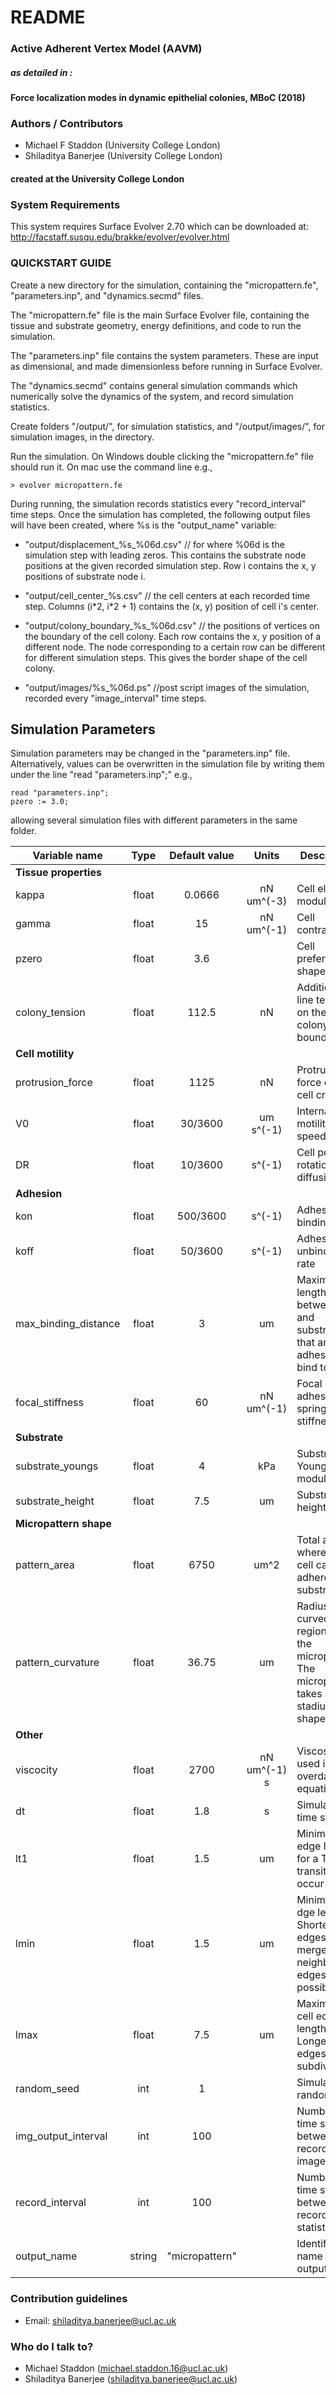 # README #

### Active Adherent Vertex Model (AAVM) ###

##### as detailed in : #####
#### Force localization modes in dynamic epithelial colonies, MBoC (2018) ####

### Authors / Contributors ###

* Michael F Staddon (University College London)
* Shiladitya Banerjee (University College London)

#### created at the University College London ####

### System Requirements ###

This system requires Surface Evolver 2.70 which can be downloaded at: http://facstaff.susqu.edu/brakke/evolver/evolver.html

### QUICKSTART GUIDE ###

Create a new directory for the simulation, containing the "micropattern.fe", "parameters.inp", and "dynamics.secmd" files. 

The "micropattern.fe" file is the main Surface Evolver file, containing the tissue and substrate geometry, energy definitions, and code to run the simulation.

The "parameters.inp" file contains the system parameters. These are input as dimensional, and made dimensionless before running in Surface Evolver.

The "dynamics.secmd" contains general simulation commands which numerically solve the dynamics of the system, and record simulation statistics.

Create folders "/output/", for simulation statistics, and "/output/images/", for simulation images, in the directory.

Run the simulation. On Windows double clicking the "micropattern.fe" file should run it. On mac use the command line e.g.,
```
> evolver micropattern.fe
```

During running, the simulation records statistics every "record_interval" time steps. Once the simulation has completed, the following output files will have been created, where %s is the "output_name" variable:

* "output/displacement_%s_%06d.csv" // for where %06d is the simulation step with leading zeros. This contains the substrate node positions at the given recorded simulation step. Row i contains the x, y positions of substrate node i.

* "output/cell_center_%s.csv" // the cell centers at each recorded time step. Columns (i\*2, i\*2 + 1) contains the (x, y) position of cell i's center.

* "output/colony_boundary_%s_%06d.csv" // the positions of vertices on the boundary of the cell colony. Each row contains the x, y position of a different node. The node corresponding to a certain row can be different for different simulation steps. This gives the border shape of the cell colony.

* "output/images/%s_%06d.ps" //post script images of the simulation, recorded every "image_interval" time steps.


## Simulation Parameters ##

Simulation parameters may be changed in the "parameters.inp" file. Alternatively, values can be overwritten in the simulation file by writing them under the line "read "parameters.inp";" e.g.,
```
read "parameters.inp";
pzero := 3.0;
```
allowing several simulation files with different parameters in the same folder.

|Variable name              |Type   |Default value  |Units  |Description                        |
|-------------              |:----: |:-------------:|:-----:|-----------------------------------|
|**Tissue properties**|||||
|kappa|float|0.0666|nN um^(-3)|Cell elastic modulus|
|gamma|float|15|nN um^(-1)|Cell contractility|
|pzero|float|3.6||Cell preferred shape index|
|colony_tension|float|112.5|nN|Additional line tension on the colony boundary|
|**Cell motility**|||||
|protrusion_force|float|1125|nN|Protrusive force during cell crawling|
|V0|float|30/3600|um s^(-1)|Internal motility speed|
|DR|float|10/3600|s^(-1)|Cell polarity rotational diffusion|
|**Adhesion**|||||
|kon|float|500/3600|s^(-1)|Adhesion binding rate|
|koff|float|50/3600|s^(-1)|Adhesion unbinding rate|
|max_binding_distance|float|3|um|Maximum length between cell and substrate that an adhesion can bind too|
|focal_stiffness|float|60|nN um^(-1)|Focal adhesion spring stiffness|
|**Substrate**|||||
|substrate_youngs|float|4|kPa|Substrate Young's modulus|
|substrate_height|float|7.5|um|Substrate height|
|**Micropattern shape**|||||
|pattern_area|float|6750|um^2|Total area where the cell can adhere to the substrate|
|pattern_curvature|float|36.75|um|Radius of the curved regions of the micropattern. The micropattern takes a stadium shape.|
|**Other**|||||
|viscocity|float|2700|nN um^(-1) s|Viscosity used in overdamped equations|
|dt|float|1.8|s|Simulation time step|
|lt1|float|1.5|um|Minimum edge length for a T1 transition to occur|
|lmin|float|1.5|um|Minimum cell dge length. Shorter edges will merge with neighbouring edges, if possible|
|lmax|float|7.5|um|Maximum cell edge length. Longer edges will be subdivided|
|random_seed|int|1||Simulation random seed|
|img_output_interval|int|100||Number of time steps between recording images|
|record_interval|int|100||Number of time steps between recording statistics|
|output_name|string|"micropattern"||Identifying name for output files|

### Contribution guidelines ###

* Email: shiladitya.banerjee@ucl.ac.uk

### Who do I talk to? ###

* Michael Staddon (michael.staddon.16@ucl.ac.uk)
* Shiladitya Banerjee (shiladitya.banerjee@ucl.ac.uk)
